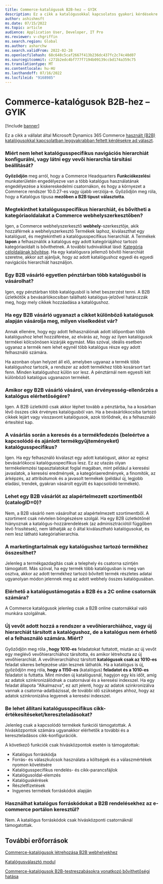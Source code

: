 ```yaml
---
title: Commerce-katalógusok B2B-hez – GYIK
description: Ez a cikk a katalógusokkal kapcsolatos gyakori kérdésekre ad Microsoft Dynamics 365 Commerce választ.
author: ashishmsft
ms.date: 07/15/2022
ms.topic: article
audience: Application User, Developer, IT Pro
ms.reviewer: v-chgriffin
ms.search.region: Global
ms.author: asharchw
ms.search.validFrom: 2022-02-28
ms.openlocfilehash: 68c648c5caf2667f413b236dc437fc2c74c40d07
ms.sourcegitcommit: c271b2edc4bf777f7194b09139ccbd174a359c75
ms.translationtype: MT
ms.contentlocale: hu-HU
ms.lasthandoff: 07/16/2022
ms.locfileid: "9168985"
---
```

# <a name="commerce-catalogs-for-b2b-faq"></a>Commerce-katalógusok B2B-hez – GYIK

[!include [banner](includes/banner.md)]

Ez a cikk a vállalat által Microsoft Dynamics 365 Commerce [használt (B2B) katalógusokkal kapcsolatban leggyakrabban feltett kérdésekre ad választ](catalogs-b2b-sites.md).

### <a name="why-cant-i-configure-a-catalog-specific-navigation-hierarchy-or-see-an-option-to-associate-a-customer-hierarchy"></a>Miért nem lehet katalógusspecifikus navigációs hierarchiát konfigurálni, vagy látni egy vevői hierarchia társítási beállítását?

**Győződjön** meg arról, hogy a Commerce Headquarters **Funkciókezelési** munkaterületén engedélyezve van a több katalógus használatának engedélyezése a kiskereskedelmi csatornákon, és hogy a környezet a Commerce rendszer 10.0.27-es vagy újabb verziója-e. Győződjön meg róla, hogy a Katalógus típusa **mezőben a B2B típust** **választotta**.

### <a name="can-i-view-the-catalog-specific-hierarchy-and-enrich-category-pages-in-commerce-site-builder"></a>Megtekinthet katalógusspecifikus hierarchiát, és bővítheti a kategóriaoldalakat a Commerce webhelyszerkesztőben?

Igen, a Commerce webhelyszerkesztő **webhely**-szerkesztője, akik hozzáférnek a webhelyszerkesztő Termékek laphoz, kiválaszthat egy katalógust, és megtekintheti a katalógusspecifikus hierarchiát. A Termékek **lapon** a felhasználók a katalógus egy adott kategóriájához tartozó kategóriaoldalt is bővíthetnek. A további tudnivalókat lásd: [Kategória céloldalának bővítése](enrich-category-page.md). Ha egy katalógusra jellemző bővítő hierarchiát szeretne, akkor azt ajánljuk, hogy az adott katalógushoz egyedi és egyedi navigációs hierarchiát használjon.

### <a name="can-a-b2b-shopper-purchase-from-multiple-catalogs-in-a-single-checkout"></a>Egy B2B vásárló egyetlen pénztárban több katalógusból is vásárolhat?

Igen, egy pénztárban több katalógusból is lehet beszerzést tenni. A B2B üzletkötők a bevásárlókocsiban található katalógus-jelzővel határozzák meg, hogy mely cikkek hozzáadása a katalógushoz.

### <a name="if-a-b2b-shopper-purchases-the-same-item-from-different-catalogs-what-is-the-expected-behavior"></a>Ha egy B2B vásárló ugyanazt a cikket különböző katalógusok alapján vásárolja meg, milyen viselkedést vár?

Annak ellenére, hogy egy adott felhasználónak adott időpontban több katalógushoz lehet hozzáférése, az elvárás az, hogy az ilyen katalógusok termékei kölcsönösen kizárják egymást. Más szóval, ideális esetben ugyanaz a termék nem lehet egynél több katalógus része egy adott felhasználó számára.

Ha azonban olyan helyzet áll elő, amelyben ugyanaz a termék több katalógushoz tartozik, a rendszer az adott termékhez több kosársort tart fenn. Minden katalógushoz külön sor lesz. A pénztárnál nem egyesíti két különböző katalógus ugyanazon termékét.

### <a name="when-a-b2b-shopper-is-shopping-is-there-any-validation-for-catalog-availability"></a>Amikor egy B2B vásárló vásárol, van érvényesség-ellenőrzés a katalógus elérhetőségére?

Igen. A B2B üzletkötő csak akkor léphet tovább a pénztárba, ha a kosárban lévő összes cikk érvényes katalógusból van. Ha a bevásárlókocsiba tartozó cikkek lejárt vagy visszavont katalógusok, azok törlődnek, és a felhasználó értesítést kap.

### <a name="during-the-shopping-experience-are-search-and-product-discovery-including-related-and-recommended-product-collections-catalog-specific"></a>A vásárlás során a keresés és a termékfedezés (beleértve a kapcsolódó és ajánlott termékgyűjteményeket) katalógusspecifikus?

Igen. Ha egy felhasználó kiválaszt egy adott katalógust, akkor az egész bevásárlókocsi katalógusspecifikus lesz. Ez az utazás olyan termékelemzési tapasztalatokat foglal magában, mint például a keresési javaslatok, a keresési eredmények, a kategóriaeredmények, a finomítók, az árképzés, az attribútumok és a javasolt termékek (például új, legjobb eladási, trendek, gyakran vásárolt együtt és kapcsolódó termékek).

### <a name="can-a-b2b-shopper-purchase-from-the-default-assortment-catalogid0"></a>Lehet egy B2B vásárlót az alapértelmezett szortimentből (catalogID=0)?

Nem, a B2B vásárló nem vásárolhat az alapértelmezett szortimentből. A szortiment csak névtelen böngészésre szolgál. Ha egy B2B üzletkötőnél hiányoznak a katalógus-hozzárendelések (az adminisztrációtól függőben lévő frissítések), nem láthatják az ő által kiválasztható katalógusokat, és nem lesz látható kategóriahierarchia.

### <a name="can-marketing-content-be-curated-for-a-product-that-is-specific-to-a-catalog"></a>A marketingtartalmak egy katalógushoz tartozó termékhez összesíthet?

Jelenleg a termékgazdagítás csak a telephely és csatorna szintjén támogatott. Más szóval, ha egy termék több katalógusban is meg van osztva, akkor az adott termékhez tartozó bővített termék részletes adatai ugyanolyan módon jelennek meg az adott webhely összes katalógusában. 

### <a name="is-catalog-support-available-for-both-b2b-and-business-to-consumer-b2c-online-channels"></a>Elérhető a katalógustámogatás a B2B és a 2C online csatornák számára?

A Commerce katalógusok jelenleg csak a B2B online csatornákkal való munkára szolgálnak.

### <a name="a-new-customer-was-added-to-the-customer-hierarchy-or-a-new-hierarchy-was-associated-with-the-catalog-but-the-catalog-is-not-available-to-the-user-why"></a>Új vevőt adott hozzá a rendszer a vevőhierarchiához, vagy új hierarchiát társított a katalógushoz, de a katalógus nem érhető el a felhasználó számára. Miért?

Győződjön meg róla **, hogy 1010-es** feladatokat futtatott, miután az új vevőt egy meglévő vevőhierarchiához társította, és amikor létrehozta az új vevőhierarchiát. A vevőhierarchiához társított **katalógusok csak az 1010-es** feladat sikeres befejezése után lesznek láthatók. Ha a katalógus is új, győződjön meg róla, **hogy a 1150-es** (katalógus) **feladatot és a 1010-es** feladatot is futtatta. Mint minden új katalógusnál, hagyjon egy kis időt, amíg az adatok szinkronizálódnak a csatornával és a keresési indexszel. Ha egy feladat állapota "Alkalmazva", ez azt jelenti, hogy az adatok szinkronizálva vannak a csatorna-adatbázissal, de további idő szükséges ahhoz, hogy az adatok szinkronizálva legyenek a keresési indexszel. 

### <a name="can-we-set-up-catalog-specific-upsellcross-sell-items"></a>Be lehet állítani katalógusspecifikus cikk-értékesítéseket/kereszteladásokat?

Jelenleg csak a kapcsolódó termékek funkciói támogatottak. A hívásközpontok számára ugyanakkor elérhetők a további és a kereszteladásos cikk-konfigurációk.

A következő funkciók csak hívásközpontok esetén is támogatottak:

- Katalógus forráskódja
- Forrás- és válaszkulcsok használata a költségek és a válaszmértékek nyomon követésére
- Katalógusspecifikus rendelés- és cikk-parancsfájlok
- Katalógusoldal-elemzés
- Katalóguskérések
- Részletfizetések
- Ingyenes termékek forráskódok alapján

### <a name="can-we-use-catalog-source-codes-for-b2b-orders-through-the-e-commerce-portal"></a>Használhat katalógus forráskódokat a B2B rendelésekhez az e-commerce portálon keresztül?

Nem. A katalógus forráskódok csak hívásközponti csatornáknál támogatottak.

## <a name="additional-resources"></a>További erőforrások

[Commerce-katalógusok létrehozása B2B webhelyekhez](catalogs-b2b-sites.md)

[Katalógusválasztó modul](catalog-picker.md)

[Commerce-katalógusok B2B-testreszabásokra vonatkozó bővíthetőségi hatása](catalogs-b2b-sites-dev.md)
